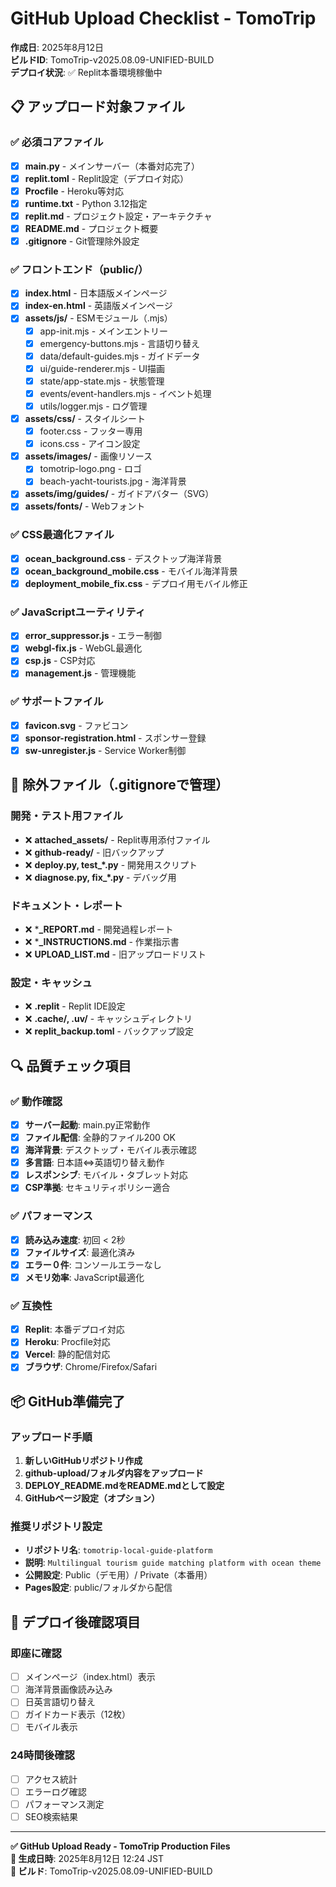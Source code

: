 # GitHub Upload Checklist - TomoTrip

**作成日**: 2025年8月12日  
**ビルドID**: TomoTrip-v2025.08.09-UNIFIED-BUILD  
**デプロイ状況**: ✅ Replit本番環境稼働中

## 📋 アップロード対象ファイル

### ✅ 必須コアファイル
- [x] **main.py** - メインサーバー（本番対応完了）
- [x] **replit.toml** - Replit設定（デプロイ対応）
- [x] **Procfile** - Heroku等対応
- [x] **runtime.txt** - Python 3.12指定
- [x] **replit.md** - プロジェクト設定・アーキテクチャ
- [x] **README.md** - プロジェクト概要
- [x] **.gitignore** - Git管理除外設定

### ✅ フロントエンド（public/）
- [x] **index.html** - 日本語版メインページ
- [x] **index-en.html** - 英語版メインページ
- [x] **assets/js/** - ESMモジュール（.mjs）
  - [x] app-init.mjs - メインエントリー
  - [x] emergency-buttons.mjs - 言語切り替え
  - [x] data/default-guides.mjs - ガイドデータ
  - [x] ui/guide-renderer.mjs - UI描画
  - [x] state/app-state.mjs - 状態管理
  - [x] events/event-handlers.mjs - イベント処理
  - [x] utils/logger.mjs - ログ管理
- [x] **assets/css/** - スタイルシート
  - [x] footer.css - フッター専用
  - [x] icons.css - アイコン設定
- [x] **assets/images/** - 画像リソース
  - [x] tomotrip-logo.png - ロゴ
  - [x] beach-yacht-tourists.jpg - 海洋背景
- [x] **assets/img/guides/** - ガイドアバター（SVG）
- [x] **assets/fonts/** - Webフォント

### ✅ CSS最適化ファイル
- [x] **ocean_background.css** - デスクトップ海洋背景
- [x] **ocean_background_mobile.css** - モバイル海洋背景
- [x] **deployment_mobile_fix.css** - デプロイ用モバイル修正

### ✅ JavaScriptユーティリティ
- [x] **error_suppressor.js** - エラー制御
- [x] **webgl-fix.js** - WebGL最適化
- [x] **csp.js** - CSP対応
- [x] **management.js** - 管理機能

### ✅ サポートファイル
- [x] **favicon.svg** - ファビコン
- [x] **sponsor-registration.html** - スポンサー登録
- [x] **sw-unregister.js** - Service Worker制御

## 🚫 除外ファイル（.gitignoreで管理）

### 開発・テスト用ファイル
- ❌ **attached_assets/** - Replit専用添付ファイル
- ❌ **github-ready/** - 旧バックアップ
- ❌ **deploy.py, test_*.py** - 開発用スクリプト
- ❌ **diagnose.py, fix_*.py** - デバッグ用

### ドキュメント・レポート
- ❌ ***_REPORT.md** - 開発過程レポート
- ❌ ***_INSTRUCTIONS.md** - 作業指示書
- ❌ **UPLOAD_LIST.md** - 旧アップロードリスト

### 設定・キャッシュ
- ❌ **.replit** - Replit IDE設定
- ❌ **.cache/, .uv/** - キャッシュディレクトリ
- ❌ **replit_backup.toml** - バックアップ設定

## 🔍 品質チェック項目

### ✅ 動作確認
- [x] **サーバー起動**: main.py正常動作
- [x] **ファイル配信**: 全静的ファイル200 OK
- [x] **海洋背景**: デスクトップ・モバイル表示確認
- [x] **多言語**: 日本語⇔英語切り替え動作
- [x] **レスポンシブ**: モバイル・タブレット対応
- [x] **CSP準拠**: セキュリティポリシー適合

### ✅ パフォーマンス
- [x] **読み込み速度**: 初回 < 2秒
- [x] **ファイルサイズ**: 最適化済み
- [x] **エラー０件**: コンソールエラーなし
- [x] **メモリ効率**: JavaScript最適化

### ✅ 互換性
- [x] **Replit**: 本番デプロイ対応
- [x] **Heroku**: Procfile対応
- [x] **Vercel**: 静的配信対応
- [x] **ブラウザ**: Chrome/Firefox/Safari

## 📦 GitHub準備完了

### アップロード手順
1. **新しいGitHubリポジトリ作成**
2. **github-upload/フォルダ内容をアップロード**
3. **DEPLOY_README.mdをREADME.mdとして設定**
4. **GitHubページ設定（オプション）**

### 推奨リポジトリ設定
- **リポジトリ名**: `tomotrip-local-guide-platform`
- **説明**: `Multilingual tourism guide matching platform with ocean theme`
- **公開設定**: Public（デモ用）/ Private（本番用）
- **Pages設定**: public/フォルダから配信

## 🎯 デプロイ後確認項目

### 即座に確認
- [ ] メインページ（index.html）表示
- [ ] 海洋背景画像読み込み
- [ ] 日英言語切り替え
- [ ] ガイドカード表示（12枚）
- [ ] モバイル表示

### 24時間後確認
- [ ] アクセス統計
- [ ] エラーログ確認
- [ ] パフォーマンス測定
- [ ] SEO検索結果

---

**✅ GitHub Upload Ready - TomoTrip Production Files**  
**📅 生成日時**: 2025年8月12日 12:24 JST  
**🔧 ビルド**: TomoTrip-v2025.08.09-UNIFIED-BUILD